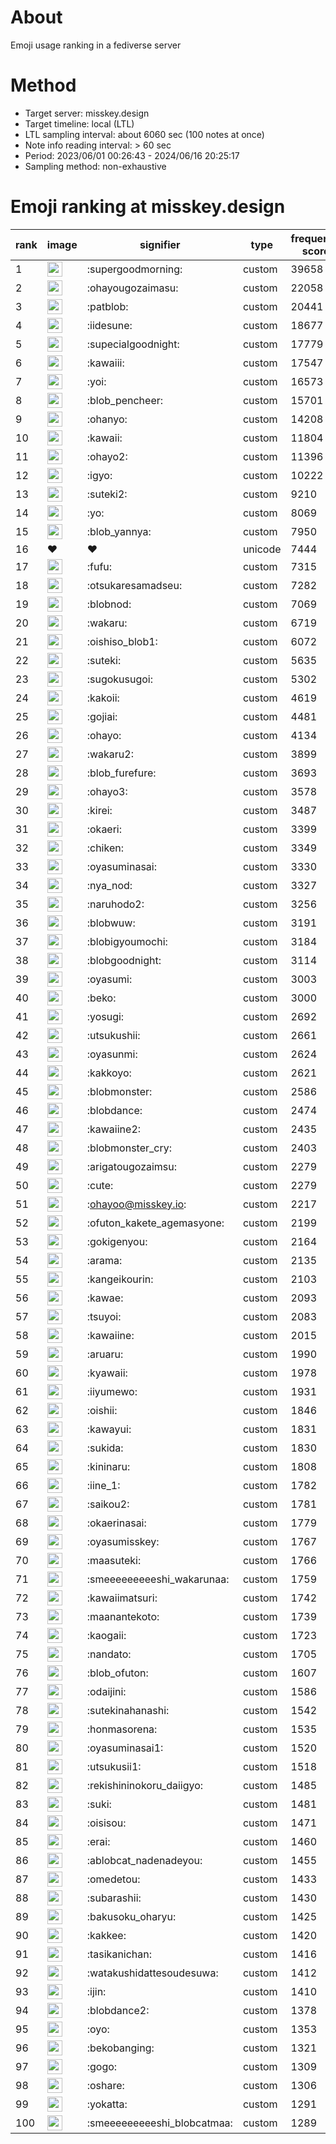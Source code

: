 # About
Emoji usage ranking in a fediverse server

# Method
- Target server: misskey.design
- Target timeline: local (LTL)
- LTL sampling interval: about 6060 sec (100 notes at once)
- Note info reading interval: > 60 sec
- Period: 2023/06/01 00:26:43 - 2024/06/16 20:25:17 
- Sampling method: non-exhaustive

# Emoji ranking at misskey.design

|rank|image|signifier|type|frequency score|
|----|----|----|----|----|
|1|<img height="24" src="https://misskey.design/emoji/supergoodmorning.webp">|:supergoodmorning:|custom|39658|
|2|<img height="24" src="https://misskey.design/emoji/ohayougozaimasu.webp">|:ohayougozaimasu:|custom|22058|
|3|<img height="24" src="https://misskey.design/emoji/patblob.webp">|:patblob:|custom|20441|
|4|<img height="24" src="https://misskey.design/emoji/iidesune.webp">|:iidesune:|custom|18677|
|5|<img height="24" src="https://misskey.design/emoji/supecialgoodnight.webp">|:supecialgoodnight:|custom|17779|
|6|<img height="24" src="https://misskey.design/emoji/kawaiii.webp">|:kawaiii:|custom|17547|
|7|<img height="24" src="https://misskey.design/emoji/yoi.webp">|:yoi:|custom|16573|
|8|<img height="24" src="https://misskey.design/emoji/blob_pencheer.webp">|:blob_pencheer:|custom|15701|
|9|<img height="24" src="https://misskey.design/emoji/ohanyo.webp">|:ohanyo:|custom|14208|
|10|<img height="24" src="https://misskey.design/emoji/kawaii.webp">|:kawaii:|custom|11804|
|11|<img height="24" src="https://misskey.design/emoji/ohayo2.webp">|:ohayo2:|custom|11396|
|12|<img height="24" src="https://misskey.design/emoji/igyo.webp">|:igyo:|custom|10222|
|13|<img height="24" src="https://misskey.design/emoji/suteki2.webp">|:suteki2:|custom|9210|
|14|<img height="24" src="https://misskey.design/emoji/yo.webp">|:yo:|custom|8069|
|15|<img height="24" src="https://misskey.design/emoji/blob_yannya.webp">|:blob_yannya:|custom|7950|
|16|❤|❤|unicode|7444|
|17|<img height="24" src="https://misskey.design/emoji/fufu.webp">|:fufu:|custom|7315|
|18|<img height="24" src="https://misskey.design/emoji/otsukaresamadseu.webp">|:otsukaresamadseu:|custom|7282|
|19|<img height="24" src="https://misskey.design/emoji/blobnod.webp">|:blobnod:|custom|7069|
|20|<img height="24" src="https://misskey.design/emoji/wakaru.webp">|:wakaru:|custom|6719|
|21|<img height="24" src="https://misskey.design/emoji/oishiso_blob1.webp">|:oishiso_blob1:|custom|6072|
|22|<img height="24" src="https://misskey.design/emoji/suteki.webp">|:suteki:|custom|5635|
|23|<img height="24" src="https://misskey.design/emoji/sugokusugoi.webp">|:sugokusugoi:|custom|5302|
|24|<img height="24" src="https://misskey.design/emoji/kakoii.webp">|:kakoii:|custom|4619|
|25|<img height="24" src="https://misskey.design/emoji/gojiai.webp">|:gojiai:|custom|4481|
|26|<img height="24" src="https://misskey.design/emoji/ohayo.webp">|:ohayo:|custom|4134|
|27|<img height="24" src="https://misskey.design/emoji/wakaru2.webp">|:wakaru2:|custom|3899|
|28|<img height="24" src="https://misskey.design/emoji/blob_furefure.webp">|:blob_furefure:|custom|3693|
|29|<img height="24" src="https://misskey.design/emoji/ohayo3.webp">|:ohayo3:|custom|3578|
|30|<img height="24" src="https://misskey.design/emoji/kirei.webp">|:kirei:|custom|3487|
|31|<img height="24" src="https://misskey.design/emoji/okaeri.webp">|:okaeri:|custom|3399|
|32|<img height="24" src="https://misskey.design/emoji/chiken.webp">|:chiken:|custom|3349|
|33|<img height="24" src="https://misskey.design/emoji/oyasuminasai.webp">|:oyasuminasai:|custom|3330|
|34|<img height="24" src="https://misskey.design/emoji/nya_nod.webp">|:nya_nod:|custom|3327|
|35|<img height="24" src="https://misskey.design/emoji/naruhodo2.webp">|:naruhodo2:|custom|3256|
|36|<img height="24" src="https://misskey.design/emoji/blobwuw.webp">|:blobwuw:|custom|3191|
|37|<img height="24" src="https://misskey.design/emoji/blobigyoumochi.webp">|:blobigyoumochi:|custom|3184|
|38|<img height="24" src="https://misskey.design/emoji/blobgoodnight.webp">|:blobgoodnight:|custom|3114|
|39|<img height="24" src="https://misskey.design/emoji/oyasumi.webp">|:oyasumi:|custom|3003|
|40|<img height="24" src="https://misskey.design/emoji/beko.webp">|:beko:|custom|3000|
|41|<img height="24" src="https://misskey.design/emoji/yosugi.webp">|:yosugi:|custom|2692|
|42|<img height="24" src="https://misskey.design/emoji/utsukushii.webp">|:utsukushii:|custom|2661|
|43|<img height="24" src="https://misskey.design/emoji/oyasunmi.webp">|:oyasunmi:|custom|2624|
|44|<img height="24" src="https://misskey.design/emoji/kakkoyo.webp">|:kakkoyo:|custom|2621|
|45|<img height="24" src="https://misskey.design/emoji/blobmonster.webp">|:blobmonster:|custom|2586|
|46|<img height="24" src="https://misskey.design/emoji/blobdance.webp">|:blobdance:|custom|2474|
|47|<img height="24" src="https://misskey.design/emoji/kawaiine2.webp">|:kawaiine2:|custom|2435|
|48|<img height="24" src="https://misskey.design/emoji/blobmonster_cry.webp">|:blobmonster_cry:|custom|2403|
|49|<img height="24" src="https://misskey.design/emoji/arigatougozaimsu.webp">|:arigatougozaimsu:|custom|2279|
|50|<img height="24" src="https://misskey.design/emoji/cute.webp">|:cute:|custom|2279|
|51|<img height="24" src="https://misskey.design/emoji/ohayoo.webp">|:ohayoo@misskey.io:|custom|2217|
|52|<img height="24" src="https://misskey.design/emoji/ofuton_kakete_agemasyone.webp">|:ofuton_kakete_agemasyone:|custom|2199|
|53|<img height="24" src="https://misskey.design/emoji/gokigenyou.webp">|:gokigenyou:|custom|2164|
|54|<img height="24" src="https://misskey.design/emoji/arama.webp">|:arama:|custom|2135|
|55|<img height="24" src="https://misskey.design/emoji/kangeikourin.webp">|:kangeikourin:|custom|2103|
|56|<img height="24" src="https://misskey.design/emoji/kawae.webp">|:kawae:|custom|2093|
|57|<img height="24" src="https://misskey.design/emoji/tsuyoi.webp">|:tsuyoi:|custom|2083|
|58|<img height="24" src="https://misskey.design/emoji/kawaiine.webp">|:kawaiine:|custom|2015|
|59|<img height="24" src="https://misskey.design/emoji/aruaru.webp">|:aruaru:|custom|1990|
|60|<img height="24" src="https://misskey.design/emoji/kyawaii.webp">|:kyawaii:|custom|1978|
|61|<img height="24" src="https://misskey.design/emoji/iiyumewo.webp">|:iiyumewo:|custom|1931|
|62|<img height="24" src="https://misskey.design/emoji/oishii.webp">|:oishii:|custom|1846|
|63|<img height="24" src="https://misskey.design/emoji/kawayui.webp">|:kawayui:|custom|1831|
|64|<img height="24" src="https://misskey.design/emoji/sukida.webp">|:sukida:|custom|1830|
|65|<img height="24" src="https://misskey.design/emoji/kininaru.webp">|:kininaru:|custom|1808|
|66|<img height="24" src="https://misskey.design/emoji/iine_1.webp">|:iine_1:|custom|1782|
|67|<img height="24" src="https://misskey.design/emoji/saikou2.webp">|:saikou2:|custom|1781|
|68|<img height="24" src="https://misskey.design/emoji/okaerinasai.webp">|:okaerinasai:|custom|1779|
|69|<img height="24" src="https://misskey.design/emoji/oyasumisskey.webp">|:oyasumisskey:|custom|1767|
|70|<img height="24" src="https://misskey.design/emoji/maasuteki.webp">|:maasuteki:|custom|1766|
|71|<img height="24" src="https://misskey.design/emoji/smeeeeeeeeeshi_wakarunaa.webp">|:smeeeeeeeeeshi_wakarunaa:|custom|1759|
|72|<img height="24" src="https://misskey.design/emoji/kawaiimatsuri.webp">|:kawaiimatsuri:|custom|1742|
|73|<img height="24" src="https://misskey.design/emoji/maanantekoto.webp">|:maanantekoto:|custom|1739|
|74|<img height="24" src="https://misskey.design/emoji/kaogaii.webp">|:kaogaii:|custom|1723|
|75|<img height="24" src="https://misskey.design/emoji/nandato.webp">|:nandato:|custom|1705|
|76|<img height="24" src="https://misskey.design/emoji/blob_ofuton.webp">|:blob_ofuton:|custom|1607|
|77|<img height="24" src="https://misskey.design/emoji/odaijini.webp">|:odaijini:|custom|1586|
|78|<img height="24" src="https://misskey.design/emoji/sutekinahanashi.webp">|:sutekinahanashi:|custom|1542|
|79|<img height="24" src="https://misskey.design/emoji/honmasorena.webp">|:honmasorena:|custom|1535|
|80|<img height="24" src="https://misskey.design/emoji/oyasuminasai1.webp">|:oyasuminasai1:|custom|1520|
|81|<img height="24" src="https://misskey.design/emoji/utsukusii1.webp">|:utsukusii1:|custom|1518|
|82|<img height="24" src="https://misskey.design/emoji/rekishininokoru_daiigyo.webp">|:rekishininokoru_daiigyo:|custom|1485|
|83|<img height="24" src="https://misskey.design/emoji/suki.webp">|:suki:|custom|1481|
|84|<img height="24" src="https://misskey.design/emoji/oisisou.webp">|:oisisou:|custom|1471|
|85|<img height="24" src="https://misskey.design/emoji/erai.webp">|:erai:|custom|1460|
|86|<img height="24" src="https://misskey.design/emoji/ablobcat_nadenadeyou.webp">|:ablobcat_nadenadeyou:|custom|1455|
|87|<img height="24" src="https://misskey.design/emoji/omedetou.webp">|:omedetou:|custom|1433|
|88|<img height="24" src="https://misskey.design/emoji/subarashii.webp">|:subarashii:|custom|1430|
|89|<img height="24" src="https://misskey.design/emoji/bakusoku_oharyu.webp">|:bakusoku_oharyu:|custom|1425|
|90|<img height="24" src="https://misskey.design/emoji/kakkee.webp">|:kakkee:|custom|1420|
|91|<img height="24" src="https://misskey.design/emoji/tasikanichan.webp">|:tasikanichan:|custom|1416|
|92|<img height="24" src="https://misskey.design/emoji/watakushidattesoudesuwa.webp">|:watakushidattesoudesuwa:|custom|1412|
|93|<img height="24" src="https://misskey.design/emoji/ijin.webp">|:ijin:|custom|1410|
|94|<img height="24" src="https://misskey.design/emoji/blobdance2.webp">|:blobdance2:|custom|1378|
|95|<img height="24" src="https://misskey.design/emoji/oyo.webp">|:oyo:|custom|1353|
|96|<img height="24" src="https://misskey.design/emoji/bekobanging.webp">|:bekobanging:|custom|1321|
|97|<img height="24" src="https://misskey.design/emoji/gogo.webp">|:gogo:|custom|1309|
|98|<img height="24" src="https://misskey.design/emoji/oshare.webp">|:oshare:|custom|1306|
|99|<img height="24" src="https://misskey.design/emoji/yokatta.webp">|:yokatta:|custom|1291|
|100|<img height="24" src="https://misskey.design/emoji/smeeeeeeeeeshi_blobcatmaa.webp">|:smeeeeeeeeeshi_blobcatmaa:|custom|1289|
